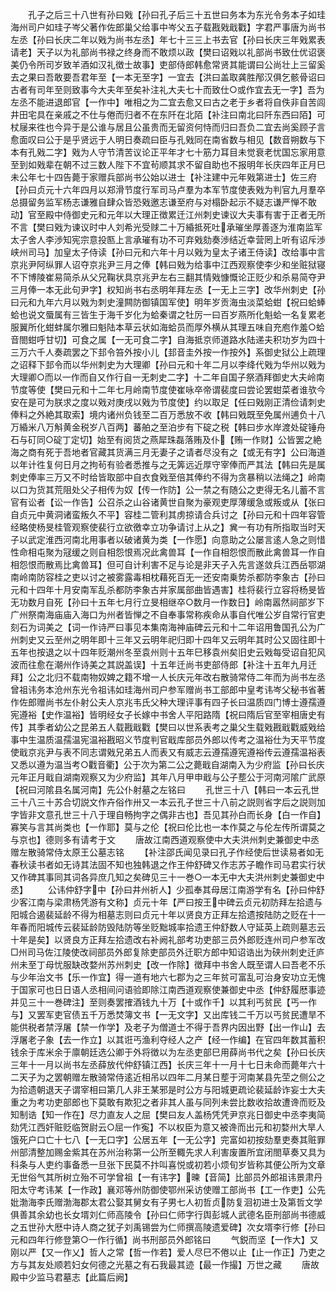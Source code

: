 <!-- { "loadSidebar": true } -->
　　孔子之后三十八世有孙曰戣【孙曰孔子后三十五世曰务本为东光令务本子如珪海州司户如珪子岑父著作佐郎巢父给事中岑父五子载戡戣戢戵】字君严事唐为尚书左丞【孙曰长庆二年以戣为尚书左丞】年七十三三上书去官【孙曰长庆三年戣累表请老】天子以为礼部尚书禄之终身而不敢烦以政【樊曰诏戣以礼部尚书致仕优诏褒美仍令所司岁致羊酒如汉礼徴士故事】吏部侍郎韩愈常贤其能谓曰公尚壮上三留奚去之果曰吾敢要吾君年至【一本无至字】一宜去【洪曰盖取龚胜邴汉俱乞骸骨诏曰古者有司年至则致事今大夫年至矣补注礼大夫七十而致仕○或作宜去无一字】吾为左丞不能进退郎官【一作中】唯相之为二宜去愈又曰古之老于乡者将自佚非自苦闾井田宅具在亲戚之不仕与倦而归者不在东阡在北陌【补注曰南北曰阡东西曰陌】可杖屦来徃也今异于是公谁与居且公虽贵而无留资何恃而归曰吾负二宜去尚奚顾子言愈面叹曰公于是乎贤远于人明日奏疏曰臣与孔戣同在南省数与相见【数音朔数与下本有孔戣二字】戣为人守节清苦议论正平年才七十筋力耳目未觉衰老忧国忘家用意至到如戣辈在朝不过三数人陛下不宜茍顺其求不留自助也不报明年长庆四年正月巳未公年七十四告薨于家赠兵部尚书公始以进士【补注建中元年戣第进士】佐三府【孙曰贞元十六年四月以郑滑节度行军司马卢羣为本军节度使表戣为判官九月羣卒总摄留务监军杨志谦雅自肆众皆恐戣邀志谦至府与对榻卧起示不疑志谦严惮不敢动】官至殿中侍御史元和元年以大理正徴累迁江州刺史谏议大夫事有害于正者无所不言【樊曰戣为谏议时中人刘希光受赇二十万緍抵死吐承璀坐厚善逐为淮南监军太子舍人李渉知宪宗意投匦上言承璀有功不可弃戣劾奏渉结近幸营罔上听有诏斥渉峡州司马】加皇太子侍读【孙曰元和六年十月以戣为皇太子诸王侍读】改给事中言京兆尹阿纵罪人诏夺京兆尹三月之俸【韩曰戣为给事中江西观察使李少和坐赃狱寝不下博陵崔易简杀从父兄鞠状具京兆尹左右三翻其情戣慷慨论正贬少和杀易简夺尹三月俸一本无此句尹字】权知尚书右丞明年拜左丞【一无上三字】改华州刺史【孙曰元和九年六月以戣为刺史潼闗防御镇国军使】明年岁贡海虫淡菜蛤蚶【祝曰蛤蜯蛤也说文蜃属有三皆生于海千岁化为蛤秦谓之牡厉一曰百岁燕所化魁蛤一名复累老服翼所化蚶蚌属尔雅曰魁陆本草云状如海蛤员而厚外横从其理五味自充庖作羞○蛤音閤蚶呼甘切】可食之属【一无可食二字】自海抵京师道路水陆递夫积功岁为四十三万六千人奏疏罢之下邽令笞外按小儿【邽音圭外按一作按外】系御史狱公上疏理之诏释下邽令而以华州刺史为大理卿【孙曰元和十年二月以李绛代戣为华州以戣为大理卿○而以一作而自又作行自一无刺史二字】十二年自国子祭酒拜御史大夫岭南节度等使【樊曰元和十二年七月岭南节度使崔咏卒帝谓裴度曰尝论罢蚶菜者谁欤今安在是可为朕求之度以戣对庚戌以戣为节度使】约以取足【任曰戣刚正清俭请刺史俸料之外絶其取索】境内诸州负钱至二百万悉放不收【韩曰戣既至免属州逋负十八万緍米八万斛黄金税岁八百两】蕃舶之至泊步有下碇之税【韩曰步水岸渡处碇锤舟石与矴同○碇丁定切】始至有阅货之燕犀珠磊落贿及仆【贿一作财】公皆罢之絶海之商有死于吾地者官藏其货满三月无妻子之请者尽没有之【或无有字】公曰海道以年计徃复何日月之拘茍有验者悉推与之无筭远近厚守宰俸而严其法【韩曰先是属刺史俸率三万又不时给皆取部中自衣食戣至倍其俸约不得为贪暴稍以法绳之】岭南以口为货其荒阻处父子相传为奴【传一作防】公一禁之有随公之吏得无名儿蓄不言官有讼者【讼一作告】公召杀之山谷诸黄世自聚为豪观吏厚薄缓急或叛或从【张曰自贞元中黄洞诸蛮叛久不平】容桂二管利其虏掠请合兵讨之【孙曰元和十四年容管经略使杨旻桂管观察使裴行立欲徼幸立功争请讨上从之】兾一有功有所指取当时天子以武定淮西河南北用事者以破诸黄为类【一作愿】向意助之公屡言逺人急之则惜性命相屯聚为冦缓之则自相怨恨焉况此禽兽耳【一作自相怨恨而散此禽兽耳一作自相怨恨而散焉比禽兽耳】但可自计利害不足与论是非天子入先言遂敛兵江西岳鄂湖南岭南防容桂之吏以讨之被雾露毒相枕藉死百无一还安南乗势杀都防李象古【孙曰元和十四年十月安南军乱杀都防李象古并家属部曲皆遇害】桂将裴行立容将杨旻皆无功数月自死【孙曰十五年七月行立旻相继卒○数月一作数日】岭南嚣然祠部岁下广州祭南海庙庙入海口为州者皆惮之不自奉事常称疾命从事自代唯公岁自常行官吏刻石为词美之【词一作诗严曰事见本集南海神庙碑云元和十二年诏用鲁国孔公为广州刺史又云至州之明年即十三年又云明年祀归即十四年又云明年其时公又固往即十五年也按退之以十四年贬潮州冬至袁州则十五年巳移袁州矣旧史云戣每受诏自犯风波而往愈在潮州作诗美之其説盖误】十五年迁尚书吏部侍郎【补注十五年九月迁拜】公之北归不载南物奴婢之籍不增一人长庆元年改右散骑常侍二年而为尚书左丞曾祖讳务本沧州东光令祖讳如珪海州司户参军赠尚书工部郎中皇考讳岑父秘书省著作佐郎赠尚书左仆射公夫人京兆韦氏父种大理评事有四子长曰温质四门博士遵孺遵宪遵裕【史作温裕】皆明经女子长嫁中书舍人平阳路隋【祝曰隋后官至宰相唐史有传】其季者幼公之昆弟五人载戡戢戵【樊曰以世系表考之巢父生载戣戡戢戵威戣给事中生温质温孺温宪温裕戡昭义节度判官戢库部员外郎以传考之温裕仕为天平节度使戢京兆尹与表不同志谓戣兄弟五人而表又有威志云遵孺遵宪遵裕传云遵孺温裕表又悉以遵为温当考○戵音衢】公于次为第二公之薨戢自湖南入为少府监【孙曰长庆元年正月戢自湖南观察又为少府监】其年八月甲申戢与公子塟公于河南河隂广武原【祝曰河隂县名属河南】先公仆射墓之左铭曰
　　孔世三十八【韩曰一本云孔世三十八三十苏合切説文作卉俗作卅又一本云孔子世三十八前之説则省字后之説则加字皆非文意孔世三十八于理自畅拘字之偶非古也】吾见其孙白而长身【白一作自】寡笑与言其尚类也【一作耶】莫与之伦【祝曰伦比也一本作莫之与伦左传所谓莫之与京也】德则多有请考于文
　　唐故江南西道观察使中大夫洪州刺史兼御史中丞赠左散骑常侍太原王公墓志铭
　　【补注邵氏闻见录曰孔子作经使后世读易者如无春秋读书者如无诗其法固不知也独韩退之作王仲舒碑又作志苏子瞻作司马君实行状又作碑其事同其词各异庶几知之矣碑见三十一巻○一本无中大夫洪州刺史兼御史中丞】
　　公讳仲舒字中【孙曰井州祈人】少孤奉其母居江南游学有名【孙曰仲舒少客江南与梁肃杨凭游有文称】贞元十年【严曰按王中碑云贞元初防拜左拾遗与阳城合遏裴延龄不得为相墓志则曰贞元十年以贤良方正拜左拾遗按陆防之贬在十一年春而阳城传云裴延龄防毁陆防等坐贬黜城率拾遗王仲舒数人守延英上疏则墓志云十年是矣】以贤良方正拜左拾遗改右补阙礼部考功吏部三员外郎贬连州司户参军改□州司马佐江陵使改祠部员外郎复除吏部员外迁职方郎中知诏诰出为硖州刺史迁庐州未至丁母忧服缺改婺州苏州刺史【改一作除】徴拜中书舍人既至谓人曰吾老不乐与少年治文书【乐一作宜】得一道有地六七郡为之三年贫可富乱可治身安功立无愧于国家可也日日语人丞相间问语验即除江南西道观察使兼御史中丞【仲舒履厯事迹并见三十一巻碑注】至则奏罢搉酒钱九十万【十或作千】以其利丐贫民【丐一作与】又罢军吏官债五千万悉焚簿文书【一无文字】又出库钱二千万以丐贫民遭旱不能供税者禁浮屠【禁一作学】及老子为僧道士不得于吾界内因出野【出一作山】去浮屠老子象【去一作立】以其诳丐渔利夺经人之产【经一作编】在官四年数其蓄积钱余于库米余于廪朝廷选公卿于外将徴以为左丞吏部巳用薛尚书代之矣【孙曰长庆三年十一月以尚书左丞薛放代仲舒镇江西】长庆三年十一月十七日未命而薨年六十二天子为之罢朝赠左散骑常侍逺近相吊以四年二月某日塟于河南某县先茔之侧公之为拾遗朝退天子谓宰相曰第几人非王某邪是时公方与阳城更疏论裴延龄诈妄士大夫重之为考功吏部郎也下莫敢有欺犯之者非其人虽与同列未尝比数收拾故遭谗而贬及知制诰【知一作在】尽力直友人之屈【樊曰友人盖杨凭凭尹京兆日御史中丞李夷简劾凭江西奸赃贬临贺尉云○屈一作寃】不以权臣为意又被谗而出元和初婺州大旱人饿死户口亡十七八【一无口字】公居五年【一无公字】完富如初按劾羣吏奏其赃罪州部清整加赐金紫其在苏州治称第一公所至輙先求人利害废置所宜闭閤草奏又具为科条与人吏约事备悉一旦张下民莫不抃叫喜悦或初若小烦旬岁皆称其便公所为文章无世俗气其所树立殆不可学曾祖【一有讳字】暕【音简】比部员外郎祖讳景肃丹阳太守考讳某【一作政】襄邓等州防御使鄂州采访使赠工部尚书【工一作吏】公先妣渤海李氏赠渤海郡太君公娶其舅女有子男七人初哲贞防复洄初进士及第哲文学俱善其余幼也长女壻刘仁师高陵令【孙曰仁师字行舆彭城人武德名臣刑部尚书德威之五世孙大厯中诗人商之犹子刘禹锡尝为仁师撰高陵遗爱碑】次女壻李行修【孙曰元和四年行修登第○一作行循】尚书刑部员外郎铭曰
　　气鋭而坚【一作大】又刚以严【又一作乂】哲人之常【哲一作若】爱人尽巳不倦以止【止一作正】乃吏之方与其友处顺若妇女何德之光墓之有石我最其迹【最一作撮】万世之藏
　　唐故殿中少监马君墓志【此篇后阙】
